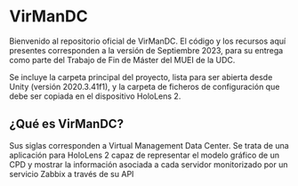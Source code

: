 # VirManDC
Bienvenido al repositorio oficial de VirManDC. El código y los recursos aquí presentes corresponden a la versión de Septiembre 2023, para su entrega como parte del Trabajo de Fin de Máster del MUEI de la UDC.

Se incluye la carpeta principal del proyecto, lista para ser abierta desde Unity (versión 2020.3.41f1), y la carpeta de ficheros de configuración que debe ser copiada en el dispositivo HoloLens 2.

## ¿Qué es VirManDC?
Sus siglas corresponden a Virtual Management Data Center. Se trata de una aplicación para HoloLens 2 capaz de representar el modelo gráfico de un CPD y mostrar la información asociada a cada servidor monitorizado por un servicio Zabbix a través de su API
